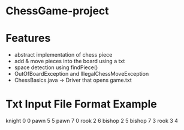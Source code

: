 # ChessGame-project

# Features
- abstract implementation of chess piece
- add & move pieces into the board using a txt
- space detection using findPiece()
- OutOfBoardException and IllegalChessMoveException
- ChessBasics.java -> Driver that opens game.txt

# Txt Input File Format Example
knight 0 0
pawn 5 5
pawn 7 0
rook 2 6
bishop 2 5 
bishop 7 3
rook 3 4

